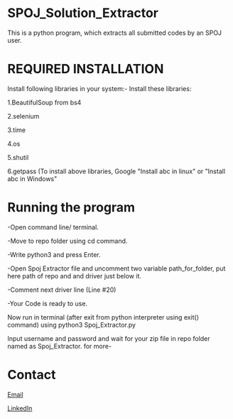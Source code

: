 # SPOJ_Solution_Extractor
This is a python program, which extracts all submitted codes by an SPOJ user.
# REQUIRED INSTALLATION
Install following libraries in your system:-
Install these libraries:

1.BeautifulSoup from bs4

2.selenium

3.time

4.os

5.shutil

6.getpass
(To install above libraries, Google "Install abc in linux" or "Install abc in Windows"

# Running the program
-Open command line/ terminal.

-Move to repo folder using cd command.

-Write python3 and press Enter.

-Open Spoj Extractor file and uncomment two variable path_for_folder, put here path of repo and and driver just below it.

-Comment next driver line (Line #20)

-Your Code is ready to use.

Now run in terminal (after exit from python interpreter using exit() command) using python3 Spoj_Extractor.py

Input username and password and wait for your zip file in repo folder named as Spoj_Extractor.
for more-
# Contact
[Email](vermasonu6416@gmail.com)


[LinkedIn](https://www.linkedin.com/in/vermasonu6416/)
